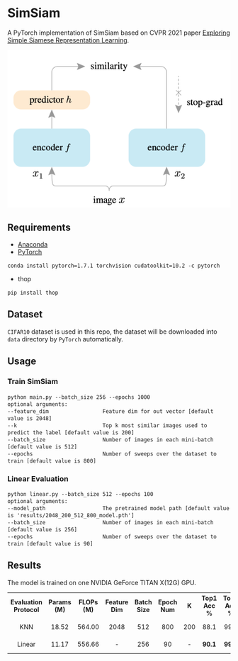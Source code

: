 # SimSiam

A PyTorch implementation of SimSiam based on CVPR 2021
paper [Exploring Simple Siamese Representation Learning](https://arxiv.org/abs/2011.10566).

![Network Architecture image from the paper](structure.png)

## Requirements

- [Anaconda](https://www.anaconda.com/download/)
- [PyTorch](https://pytorch.org)

```
conda install pytorch=1.7.1 torchvision cudatoolkit=10.2 -c pytorch
```

- thop

```
pip install thop
```

## Dataset

`CIFAR10` dataset is used in this repo, the dataset will be downloaded into `data` directory by `PyTorch` automatically.

## Usage

### Train SimSiam

```
python main.py --batch_size 256 --epochs 1000 
optional arguments:
--feature_dim                 Feature dim for out vector [default value is 2048]
--k                           Top k most similar images used to predict the label [default value is 200]
--batch_size                  Number of images in each mini-batch [default value is 512]
--epochs                      Number of sweeps over the dataset to train [default value is 800]
```

### Linear Evaluation

```
python linear.py --batch_size 512 --epochs 100 
optional arguments:
--model_path                  The pretrained model path [default value is 'results/2048_200_512_800_model.pth']
--batch_size                  Number of images in each mini-batch [default value is 256]
--epochs                      Number of sweeps over the dataset to train [default value is 90]
```

## Results

The model is trained on one NVIDIA GeForce TITAN X(12G) GPU.

<table>
	<tbody>
		<!-- START TABLE -->
		<!-- TABLE HEADER -->
		<th>Evaluation Protocol</th>
		<th>Params (M)</th>
		<th>FLOPs (M)</th>
		<th>Feature Dim</th>
		<th>Batch Size</th>
		<th>Epoch Num</th>
		<th>K</th>
		<th>Top1 Acc %</th>
		<th>Top5 Acc %</th>
		<th>Download</th>
		<!-- TABLE BODY -->
		<tr>
			<td align="center">KNN</td>
			<td align="center">18.52</td>
			<td align="center">564.00</td>
			<td align="center">2048</td>
			<td align="center">512</td>
			<td align="center">800</td>
			<td align="center">200</td>
			<td align="center">88.1</td>
			<td align="center">99.1</td>
			<td align="center"><a href="https://pan.baidu.com/s/1iFdz3RLaatZlEMpSk-Df6g">model</a>&nbsp;|&nbsp;f7yj</td>
		</tr>
		<tr>
			<td align="center">Linear</td>
			<td align="center">11.17</td>
			<td align="center">556.66</td>
			<td align="center">-</td>
			<td align="center">256</td>
			<td align="center">90</td>
			<td align="center">-</td>
			<td align="center"><b>90.1</b></td>
			<td align="center"><b>99.6</b></td>
			<td align="center"><a href="https://pan.baidu.com/s/1euCl86wEz9_Ucs5o8KAY2w">model</a>&nbsp;|&nbsp;v8mf</td>
		</tr>
	</tbody>
</table>

